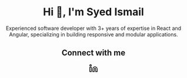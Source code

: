 <h1 align="center">Hi 👋, I'm Syed Ismail</h1>

<p align="center">Experienced software developer with 3+ years of expertise in React and Angular, specializing in building responsive and modular applications.</p>

<h2 align="center">Connect with me</h2>
<p align="center">
<a href="https://linkedin.com/in/syd-ismail" target="blank">
<svg xmlns="http://www.w3.org/2000/svg" width="24" height="24" viewBox="0 0 24 24" fill="none" stroke="currentColor" stroke-width="2" stroke-linecap="round" stroke-linejoin="round">
    <path d="M16 8a6 6 0 0 1 6 6v7h-4v-7a2 2 0 0 0-2-2 2 2 0 0 0-2 2v7h-4v-7a6 6 0 0 1 6-6z"></path>
    <rect x="2" y="9" width="4" height="12"></rect>
    <circle cx="4" cy="4" r="2"></circle>
</svg>
</a>
</p>

